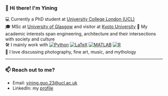 ### 👋 Hi there! I'm Yining

  💻 Currently a PhD student at [University College London (UCL)](https://www.ucl.ac.uk/civil-environmental-geomatic-engineering/research/groups-centres-and-sections/fire-structural-engineering-fse)  
  🎓 MSc at [University of Glasgow](https://www.gla.ac.uk/schools/engineering/) and visitor at [Kyoto University]([https://www.kyoto-u.ac.jp/en](https://www.t.kyoto-u.ac.jp/en))  
  🔬 My academic interests span engineering, architecture and their intersections with society and culture    
  🛠️ I mainly work with  [![Python](https://img.shields.io/badge/.py-3670A0?style=flat&logo=python&logoColor=white)](https://www.python.org/)
  [![LaTeX](https://img.shields.io/badge/.tex-008080?style=flat&logo=latex&logoColor=white)](https://www.latex-project.org/)
  [![MATLAB](https://img.shields.io/badge/.m-0076A8?style=flat&logo=mathworks&logoColor=white)](https://www.mathworks.com/products/matlab.html)
  [![R](https://img.shields.io/badge/.R-276DC3?style=flat&logo=r&logoColor=white)](https://www.r-project.org/)  
  🎨 I love discussing photography, fine art, music, and mythology  

---

### 📫 Reach out to me?

- Email: yining.guo.23@ucl.ac.uk
- LinkedIn: my [profile](https://www.linkedin.com/in/yining-guo-9155a1317/)
